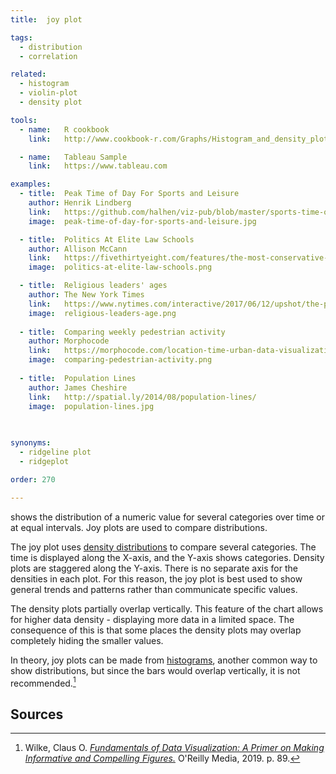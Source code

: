 ```yaml
---
title:  joy plot

tags:
  - distribution
  - correlation

related:
  - histogram
  - violin-plot
  - density plot

tools:
  - name:   R cookbook
    link:   http://www.cookbook-r.com/Graphs/Histogram_and_density_plot/

  - name:   Tableau Sample
    link:   https://www.tableau.com

examples:
  - title:  Peak Time of Day For Sports and Leisure
    author: Henrik Lindberg
    link:   https://github.com/halhen/viz-pub/blob/master/sports-time-of-day/out.png
    image:  peak-time-of-day-for-sports-and-leisure.jpg

  - title:  Politics At Elite Law Schools
    author: Allison McCann
    link:   https://fivethirtyeight.com/features/the-most-conservative-and-most-liberal-elite-law-schools/
    image:  politics-at-elite-law-schools.png

  - title:  Religious leaders' ages
    author: The New York Times
    link:   https://www.nytimes.com/interactive/2017/06/12/upshot/the-politics-of-americas-religious-leaders.html?mtrref=luisdva.github.io
    image:  religious-leaders-age.png
  
  - title:  Comparing weekly pedestrian activity
    author: Morphocode
    link:   https://morphocode.com/location-time-urban-data-visualization/?utm_source=mailpoet&utm_medium=email&utm_campaign=visualizing+time
    image:  comparing-pedestrian-activity.png
 
  - title:  Population Lines
    author: James Cheshire
    link:   http://spatial.ly/2014/08/population-lines/
    image:  population-lines.jpg
  
  

synonyms:
  - ridgeline plot
  - ridgeplot

order: 270

---
```

shows the distribution of a numeric value for several categories over time or at equal intervals. Joy plots are used to compare distributions. 

<!--more-->
The joy plot uses [density distributions](/density-plot) to compare several categories. The time is displayed along the X-axis, and the Y-axis shows categories. Density plots are staggered along the Y-axis. There is no separate axis for the densities in each plot. For this reason, the joy plot is best used to show general trends and patterns rather than communicate specific values. 

The density plots partially overlap vertically. This feature of the chart allows for higher data density - displaying more data in a limited space. The consequence of this is that some places the density plots may overlap completely hiding the smaller values.

In theory, joy plots can be made from [histograms](/histogram), another common way to show distributions, but since the bars would overlap vertically, it is not recommended.[^wilke]

## Sources
[^wilke]: Wilke, Claus O. [*Fundamentals of Data Visualization: A Primer on Making Informative and Compelling Figures.*](https://books.google.com/books?id=WmmNDwAAQBAJ) O'Reilly Media, 2019. p. 89.
